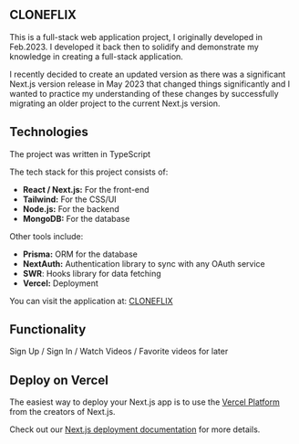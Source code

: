 ## CLONEFLIX

This is a full-stack web application project, I originally developed in Feb.2023. I developed it back then to solidify and demonstrate my knowledge in creating a full-stack application.

I recently decided to create an updated version as there was a significant Next.js version release in May 2023 that changed things significantly and I wanted to practice my understanding of these changes by successfully migrating an older project to the current Next.js version.

## Technologies

The project was written in TypeScript

The tech stack for this project consists of:

- **React / Next.js:** For the front-end
- **Tailwind:** For the CSS/UI
- **Node.js:** For the backend
- **MongoDB:** For the database

Other tools include:

- **Prisma:** ORM for the database
- **NextAuth:** Authentication library to sync with any OAuth service
- **SWR**: Hooks library for data fetching
- **Vercel:** Deployment

You can visit the application at: [CLONEFLIX](https://www.netflix.com)

## Functionality

Sign Up / Sign In / Watch Videos / Favorite videos for later

## Deploy on Vercel

The easiest way to deploy your Next.js app is to use the [Vercel Platform](https://vercel.com/new?utm_medium=default-template&filter=next.js&utm_source=create-next-app&utm_campaign=create-next-app-readme) from the creators of Next.js.

Check out our [Next.js deployment documentation](https://nextjs.org/docs/deployment) for more details.
